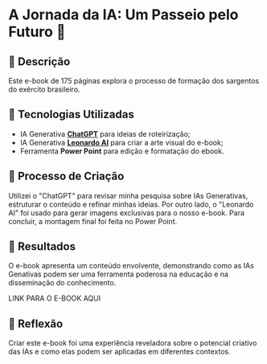 # A Jornada da IA: Um Passeio pelo Futuro 🌌

## 📒 Descrição
Este e-book de 175 páginas explora o processo de formação dos sargentos do exército brasileiro.

## 🤖 Tecnologias Utilizadas
- IA Generativa **[ChatGPT](https://chat.openai.com)** para ideias de roteirização;
- IA Generativa **[Leonardo AI](https://leonardo.ai)** para criar a arte visual do e-book;
- Ferramenta **Power Point** para edição e formatação do ebook.

## 🧐 Processo de Criação
Utilizei o "ChatGPT" para revisar minha pesquisa sobre IAs Generativas, estruturar o conteúdo e refinar minhas ideias. Por outro lado, o "Leonardo AI" foi usado para gerar imagens exclusivas para o nosso e-book. Para concluir, a montagem final foi feita no Power Point.

## 🚀 Resultados
O e-book apresenta um conteúdo envolvente, demonstrando como as IAs Genativas podem ser uma ferramenta poderosa na educação e na disseminação do conhecimento.

LINK PARA O E-BOOK AQUI

## 💭 Reflexão
Criar este e-book foi uma experiência reveladora sobre o potencial criativo das IAs e como elas podem ser aplicadas em diferentes contextos.
